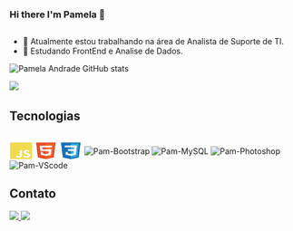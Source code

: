 ### Hi there I'm Pamela 👋
##

- 🔭 Atualmente estou trabalhando na área de Analista de Suporte de TI.
- 🌱 Estudando FrontEnd e Analise de Dados.

![Pamela Andrade GitHub stats](https://github-readme-stats.vercel.app/api?username=pamela-andrade&show_icons=true&theme=neon)

  <img height="180em" src="https://github-readme-stats.vercel.app/api/top-langs/?username=pamela-andrade&layout=compact&langs_count=16&theme=neon"/>

## Tecnologias 

<div style="display: inline_block"><br>
  <img align="center" alt="Pam-Js" height="30" width="40" src="https://raw.githubusercontent.com/devicons/devicon/master/icons/javascript/javascript-plain.svg">
  <img align="center" alt="Pam-HTML" height="30" width="40" src="https://raw.githubusercontent.com/devicons/devicon/master/icons/html5/html5-original.svg">
  <img align="center" alt="Pam-CSS" height="30" width="40" src="https://raw.githubusercontent.com/devicons/devicon/master/icons/css3/css3-original.svg">
  <img align="center" alt="Pam-Bootstrap" height="30" width="40" src="https://cdn.jsdelivr.net/gh/devicons/devicon/icons/bootstrap/bootstrap-plain.svg">
  <img align="center" alt="Pam-MySQL" height="30" width="40" src="https://cdn.jsdelivr.net/gh/devicons/devicon/icons/mysql/mysql-plain.svg">
  <img align="center" alt="Pam-Photoshop" height="30" width="130" src="https://aleen42.github.io/badges/src/photoshop.svg">
  <img align="center" alt="Pam-VScode" height="30" width="130" src="https://img.shields.io/badge/Visual_Studio_Code-0078D4?style=for-the-badge&logo=visual%20studio%20code&logoColor=white">
</div>
  
  ## Contato 
  
   <a href="https://www.linkedin.com/in/pamela-andrade-088297176" target="_blank">
     <img src="https://img.shields.io/badge/LinkedIn-0077B5?style=for-the-badge&logo=linkedin&logoColor=white" target="_blank">
   </a>   
   <a href="https://br.pinterest.com/pamela_design_/" target="_blank">
     <img src="https://img.shields.io/badge/Pinterest-%23E60023.svg?&style=for-the-badge&logo=Pinterest&logoColor=white">
   </a> 
</div>
